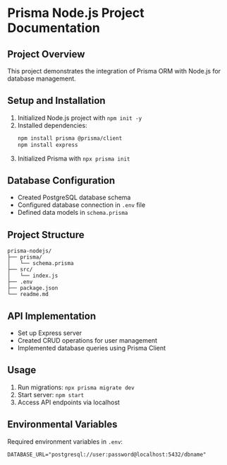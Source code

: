 # Prisma Node.js Project Documentation

## Project Overview
This project demonstrates the integration of Prisma ORM with Node.js for database management.

## Setup and Installation
1. Initialized Node.js project with `npm init -y`
2. Installed dependencies:
    ```bash
    npm install prisma @prisma/client
    npm install express
    ```
3. Initialized Prisma with `npx prisma init`

## Database Configuration
- Created PostgreSQL database schema
- Configured database connection in `.env` file
- Defined data models in `schema.prisma`

## Project Structure
```
prisma-nodejs/
├── prisma/
│   └── schema.prisma
├── src/
│   └── index.js
├── .env
├── package.json
└── readme.md
```

## API Implementation
- Set up Express server
- Created CRUD operations for user management
- Implemented database queries using Prisma Client

## Usage
1. Run migrations: `npx prisma migrate dev`
2. Start server: `npm start`
3. Access API endpoints via localhost

## Environmental Variables
Required environment variables in `.env`:
```
DATABASE_URL="postgresql://user:password@localhost:5432/dbname"
```